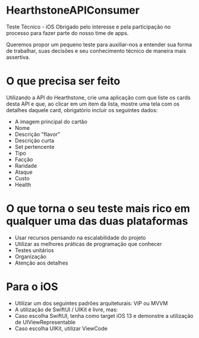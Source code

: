 # HearthstoneAPIConsumer

Teste Técnico - iOS
Obrigado pelo interesse e pela participação no processo para fazer parte do nosso time de apps.

Queremos propor um pequeno teste para auxiliar-nos a entender sua forma de trabalhar, suas decisões e seu conhecimento técnico de maneira mais assertiva.

# O que precisa ser feito
Utilizando a API do Hearthstone, crie uma aplicação com que liste os cards desta API e que, ao clicar em um item da lista, mostre uma tela com os detalhes daquele card, obrigatório incluir os seguintes dados:

- A imagem principal do cartão
- Nome
- Descrição "flavor"
- Descrição curta
- Set pertencente
- Tipo
- Facção
- Raridade
- Ataque
- Custo
- Health

# O que torna o seu teste mais rico em qualquer uma das duas plataformas
- Usar recursos pensando na escalabilidade do projeto
- Utilizar as melhores práticas de programação que conhecer
- Testes unitários
- Organização
- Atenção aos detalhes

# Para o iOS
- Utilizar um dos seguintes padrões arquiteturais: VIP ou MVVM
- A utilização de SwiftUI / UIKit é livre, mas:
- Caso escolha SwiftUI, tenha como target iOS 13 e demonstre a utilização de UIViewRepresentable
- Caso escolha UIKit, utilizar ViewCode
